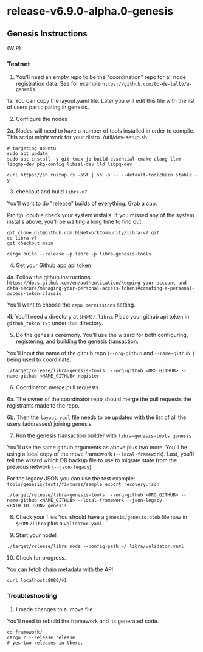 # release-v6.9.0-alpha.0-genesis

## Genesis Instructions
(WIP)

### Testnet

1. You'll need an empty repo to be the "coordination" repo for all node registration data. See for example `https://github.com/0o-de-lally/a-genesis`

1a. You can copy the layout.yaml file. Later you will edit this file with the list of users participating in genesis.


2. Configure the nodes

2a. Nodes will need to have a number of tools installed in order to compile. This script *might*  work for your distro ./util/dev-setup.sh

```
# targeting ubuntu
sudo apt update
sudo apt install -y git tmux jq build-essential cmake clang llvm libgmp-dev pkg-config libssl-dev lld libpq-dev

curl https://sh.rustup.rs -sSf | sh -s -- --default-toolchain stable -y
```

3. checkout and build `libra-v7`

You'll want to do "release" builds of everything. Grab a cup.

Pro tip: double check your system installs. If you missed any of the system installs above, you'll be waiting a long time to find out.

```
git clone git@github.com:0LNetworkCommunity/libra-v7.git
cd libra-v7
git checkout main

cargo build --release -p libra -p libra-genesis-tools
```

4. Get your Github app api token


4a. Follow the github instructions: `https://docs.github.com/en/authentication/keeping-your-account-and-data-secure/managing-your-personal-access-tokens#creating-a-personal-access-token-classic`

You'll want to choose the `repo permissions` setting.

4b You'll need a directory at `$HOME/.libra`. Place your github api token in `github_token.txt` under that directory.

5. Do the genesis ceremony.
You'll use the wizard for both configuring, registering, and building the genesis transaction.

You'll input the name of the github repo (`--org-github` and `--name-github `) being used to coordinate. 
```
./target/release/libra-genesis-tools  --org-github <ORG_GITHUB> --name-github <NAME_GITHUB> register 
```

6. Coordinator: merge pull requests.

6a. The owner of the coordinator repo should merge the pull requests the registrants made to the repo.

6b. Then the `layout.yaml`  file needs to be updated with the list of all the users (addresses) joining genesis.


7. Run the genesis transaction builder with `libra-genesis-tools genesis`

You'll use the same github arguments as above plus two more. You'll be using a local copy of the move framework (`--local-framework`). Last, you'll tell the wizard which DB backup file to use to migrate state from the previous network (`--json-legacy`). 

For the legacy JSON you can use the test example: `tools/genesis/tests/fixtures/sample_export_recovery.json`

```
./target/release/libra-genesis-tools  --org-github <ORG_GITHUB> --name-github <NAME_GITHUB> --local-framework --json-legacy <PATH_TO_JSON> genesis
```

8. Check your files
You should have a `genesis/genesis.blob` file now in `$HOME/libra` plus a `validator.yaml`.

9. Start your node!


```
./target/release/libra node --config-path ~/.libra/validator.yaml
```

10. Check for progress.

You can fetch chain metadata with the API

`curl localhost:8080/v1`
### Troubleshooting

1. I made changes to a .move file

You'll need to rebuild the framework and its generated code.
```
cd framework/
cargo r --release release
# yes two releases in there.
```
